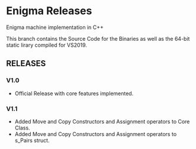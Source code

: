 # Enigma Releases
Enigma machine implementation in C++

This branch contains the Source Code for the Binaries as well as the 64-bit static lirary compiled for VS2019.

## RELEASES
### V1.0
* Official Release with core features implemented.

### V1.1
* Added Move and Copy Constructors and Assignment operators to Core Class.
* Added Move and Copy Constructors and Assignment operators to s_Pairs struct.
